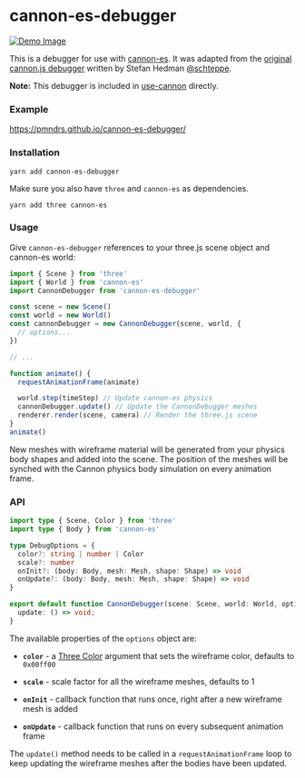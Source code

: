# cannon-es-debugger

[![Demo Image](https://i.imgur.com/2Bf8KfJ.png)](https://pmndrs.github.io/cannon-es-debugger/)

This is a debugger for use with [cannon-es](https://github.com/pmndrs/cannon-es). It was adapted from the [original cannon.js debugger](https://github.com/schteppe/cannon.js/blob/master/tools/threejs/CannonDebugRenderer.js) written by Stefan Hedman [@schteppe](https://github.com/schteppe).

**Note:** This debugger is included in [use-cannon](https://github.com/pmndrs/use-cannon#debug) directly.

### Example

https://pmndrs.github.io/cannon-es-debugger/

### Installation

```
yarn add cannon-es-debugger
```

Make sure you also have `three` and `cannon-es` as dependencies.

```
yarn add three cannon-es
```

### Usage

Give `cannon-es-debugger` references to your three.js scene object and cannon-es world:

```js
import { Scene } from 'three'
import { World } from 'cannon-es'
import CannonDebugger from 'cannon-es-debugger'

const scene = new Scene()
const world = new World()
const cannonDebugger = new CannonDebugger(scene, world, {
  // options...
})

// ...

function animate() {
  requestAnimationFrame(animate)

  world.step(timeStep) // Update cannon-es physics
  cannonDebugger.update() // Update the CannonDebugger meshes
  renderer.render(scene, camera) // Render the three.js scene
}
animate()
```

New meshes with wireframe material will be generated from your physics body shapes and added into the scene. The position of the meshes will be synched with the Cannon physics body simulation on every animation frame.

### API

```ts
import type { Scene, Color } from 'three'
import type { Body } from 'cannon-es'

type DebugOptions = {
  color?: string | number | Color
  scale?: number
  onInit?: (body: Body, mesh: Mesh, shape: Shape) => void
  onUpdate?: (body: Body, mesh: Mesh, shape: Shape) => void
}

export default function CannonDebugger(scene: Scene, world: World, options?: DebugOptions): {
  update: () => void;
}
```

The available properties of the `options` object are:

- **`color`** - a [Three Color](https://threejs.org/docs/#api/en/math/Color) argument that sets the wireframe color, defaults to `0x00ff00`

- **`scale`** - scale factor for all the wireframe meshes, defaults to 1

- **`onInit`** - callback function that runs once, right after a new wireframe mesh is added

- **`onUpdate`** - callback function that runs on every subsequent animation frame

The `update()` method needs to be called in a `requestAnimationFrame` loop to keep updating the wireframe meshes after the bodies have been updated.